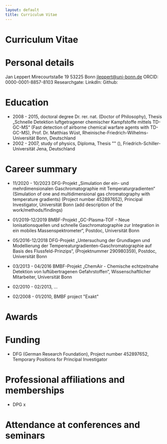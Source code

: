 ```yaml
---
layout: default
title: Curriculum Vitae
---
```

# Curriculum Vitae

# Personal details
Jan Leppert
Mirecourtstaße 19
53225 Bonn
jleppert@uni-bonn.de
ORCID: 0000-0001-8857-8103
Researchgate:
LinkdIn:
Github:

# Education
* 2008 - 2015, doctoral degree Dr. rer. nat. (Doctor of Philosophy), Thesis „Schnelle Detektion luftgetragener chemischer Kampfstoffe mittels TD-GC-MS“ (Fast detection of airborne chemical warfare agents with TD-GC-MS), Prof. Dr. Matthias Wüst, Rheinische-Friedrich-Wilhelms-Universität Bonn, Deutschland
* 2002 - 2007, study of physics, Diploma, Thesis "" (), Friedrich-Schiller-Universität Jena, Deutschland

# Career summary

* 11/2020 - 10/2023 DFG-Projekt „Simulation der ein- und mehrdimensionalen Gaschromatographie mit Temperaturgradienten“ (Simulation of one and multidimensional gas chromatography with temperature gradients) (Project number 452897652), Principal Investigator, Universität Bonn
(add description of the work/methods/findings)

* 01/2019-12/2019 BMBF-Projekt „GC-Plasma-TOF – Neue Ionisationsquellen und schnelle Gaschromatographie zur Integration in ein mobiles Massenspektrometer“, Postdoc, Universität Bonn

* 05/2016-12/2018 DFG-Projekt „Untersuchung der Grundlagen und Modellierung der Tempereaturgradienten-Gaschromatographie auf Basis des Flussfeld-Prinzips“, (Projektnummer 290980359), Postdoc, Universität Bonn

* 03/2013 - 04/2016 BMBF-Projekt „ChemAir - Chemische echtzeitnahe Detektion von luftübertragenen Gefahrstoffen“, Wissenschaftlicher Mitarbeiter, Universität Bonn

* 02/2010 - 02/2013, ...

* 02/2008 - 01/2010, BMBF project "Exakt"

# Awards

# Funding
* DFG (German Research Foundation), Project number 452897652, Temporary Positions for Principal Investigator

# Professional affiliations and memberships
* DPG
  x
# Attendance at conferences and seminars

